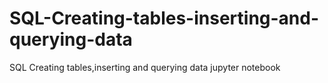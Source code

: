 # SQL-Creating-tables-inserting-and-querying-data
SQL Creating tables,inserting and querying data jupyter notebook
